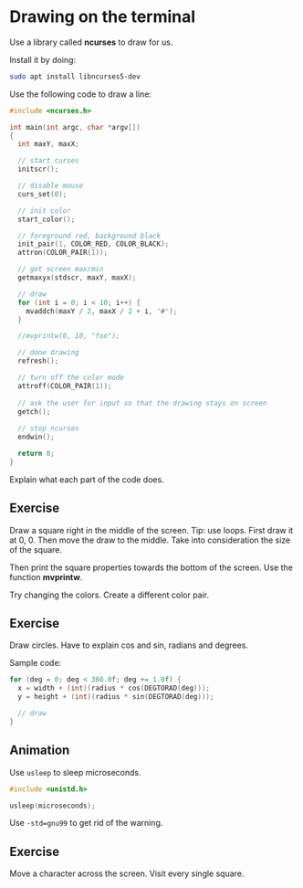 # Drawing on the terminal #

Use a library called **ncurses** to draw for us.

Install it by doing:

```sh
sudo apt install libncurses5-dev
```

Use the following code to draw a line:

```c
#include <ncurses.h>

int main(int argc, char *argv[])
{
  int maxY, maxX;

  // start curses
  initscr();

  // disable mouse
  curs_set(0);

  // init color
  start_color();

  // foreground red, background black
  init_pair(1, COLOR_RED, COLOR_BLACK);
  attron(COLOR_PAIR(1));

  // get screen max/min
  getmaxyx(stdscr, maxY, maxX);

  // draw
  for (int i = 0; i < 10; i++) {
    mvaddch(maxY / 2, maxX / 2 + i, '#');
  }

  //mvprintw(0, 10, "foo");

  // done drawing
  refresh();

  // turn off the color mode
  attroff(COLOR_PAIR(1));
  
  // ask the user for input so that the drawing stays on screen
  getch();
  
  // stop ncurses
  endwin();

  return 0;
}
```

Explain what each part of the code does.

## Exercise ##

Draw a square right in the middle of the screen. Tip: use loops. First draw it at 0, 0. Then move the draw to the middle. Take into consideration the size of the square.

Then print the square properties towards the bottom of the screen. Use the function **mvprintw**.

Try changing the colors. Create a different color pair.

## Exercise ##

Draw circles. Have to explain cos and sin, radians and degrees.

Sample code:

```c
for (deg = 0; deg < 360.0f; deg += 1.0f) {
  x = width + (int)(radius * cos(DEGTORAD(deg)));
  y = height + (int)(radius * sin(DEGTORAD(deg)));

  // draw
}
```

## Animation ##

Use `usleep` to sleep microseconds.

```c
#include <unistd.h>

usleep(microseconds);
```

Use `-std=gnu99` to get rid of the warning.

## Exercise ##

Move a character across the screen. Visit every single square.
